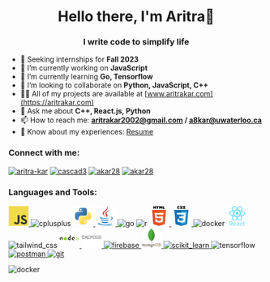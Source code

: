 <h1 align="center">Hello there, I'm Aritra👋</h1>
<h3 align="center">I write code to simplify life</h3>

<!--<p align="left">
  <img
    src="https://komarev.com/ghpvc/?username=aritrakar&label=Profile%20views&color=0e75b6&style=flat"
    alt="aritrakar"
  />
</p>-->

<!-- <p align="left"> <a href="https://github.com/ryo-ma/github-profile-trophy"><img src="https://github-profile-trophy.vercel.app/?username=aritrakar&theme=onedark" alt="aritrakar" /></a> </p> -->

- 💼 Seeking internships for **Fall 2023**
- 🔭 I’m currently working on **JavaScript**
- 🌱 I’m currently learning **Go, Tensorflow**
- 👯 I’m looking to collaborate on **Python, JavaScript, C++**
- 👨‍💻 All of my projects are available at [www.aritrakar.com](https://aritrakar.com)
- 💬 Ask me about **C++, React.js, Python**
- 📫 How to reach me: **aritrakar2002@gmail.com / a8kar@uwaterloo.ca**
- 📄 Know about my experiences: [Resume](https://drive.google.com/file/d/1UKdltOyTTQ1Ec7V3_4KFmFMxJHgcR4Ki/view?usp=sharing)

<h3 align="left"><b>Connect with me:</b></h3>
<p align="left">
  <a href="https://linkedin.com/in/aritra-kar" target="_blank"
    ><img
      align="center"
      src="https://raw.githubusercontent.com/rahuldkjain/github-profile-readme-generator/master/src/images/icons/Social/linked-in-alt.svg"
      alt="aritra-kar"
      height="30"
      width="40"
  /></a>
  <a href="https://kaggle.com/cascad3" target="_blank"
    ><img
      align="center"
      src="https://raw.githubusercontent.com/rahuldkjain/github-profile-readme-generator/master/src/images/icons/Social/kaggle.svg"
      alt="cascad3"
      height="30"
      width="40"
  /></a>
  <a href="https://www.hackerrank.com/akar28" target="_blank"
    ><img
      align="center"
      src="https://raw.githubusercontent.com/rahuldkjain/github-profile-readme-generator/master/src/images/icons/Social/hackerrank.svg"
      alt="akar28"
      height="30"
      width="40"
  /></a>
  <a href="https://www.leetcode.com/akar28" target="_blank"
    ><img
      align="center"
      src="https://raw.githubusercontent.com/rahuldkjain/github-profile-readme-generator/master/src/images/icons/Social/leet-code.svg"
      alt="akar28"
      height="30"
      width="40"
  /></a>
</p>

<h3 align="left"><b>Languages and Tools:</b></h3>
<p align="left">
    <a
        href="https://developer.mozilla.org/en-US/docs/Web/JavaScript"
        target="_blank"
    >
    <img
      src="https://raw.githubusercontent.com/devicons/devicon/master/icons/javascript/javascript-original.svg"
      alt="javascript"
      width="40"
      height="40"
    />
    </a>
    <img
        src="https://cdn.jsdelivr.net/gh/devicons/devicon/icons/cplusplus/cplusplus-original.svg"
        alt="cplusplus"
        width="40"
        height="40"
    />
    <a href="https://www.python.org" target="_blank">
        <img
        src="https://raw.githubusercontent.com/devicons/devicon/master/icons/python/python-original.svg"
        alt="python"
        width="40"
        height="40"
        />
    </a>
    <a href="https://www.java.com" target="_blank">
        <img
        src="https://raw.githubusercontent.com/devicons/devicon/master/icons/java/java-original.svg"
        alt="java"
        width="40"
        height="40"
        />
    </a>
  <img src="https://cdn.jsdelivr.net/gh/devicons/devicon/icons/go/go-original-wordmark.svg" alt="go"
        width="40"
        height="40" />
    <img src="https://cdn.jsdelivr.net/gh/devicons/devicon/icons/r/r-original.svg" alt="r"
        width="40"
        height="40" />
    <a href="https://www.w3.org/html/" target="_blank">
        <img
        src="https://raw.githubusercontent.com/devicons/devicon/master/icons/html5/html5-original-wordmark.svg"
        alt="html5"
        width="40"
        height="40"
        />
    </a>
    <a href="https://www.w3schools.com/css/" target="_blank">
        <img
        src="https://raw.githubusercontent.com/devicons/devicon/master/icons/css3/css3-original-wordmark.svg"
        alt="css3"
        width="40"
        height="40"
        />
    </a>
  <img src="https://cdn.jsdelivr.net/gh/devicons/devicon/icons/bash/bash-original.svg"                
        alt="docker"
        width="40"
        height="40" />
    <a href="https://reactjs.org/" target="_blank">
        <img
        src="https://raw.githubusercontent.com/devicons/devicon/master/icons/react/react-original-wordmark.svg"
        alt="react"
        width="40"
        height="40"
        />
    </a>
    <img src="https://cdn.jsdelivr.net/gh/devicons/devicon/icons/tailwindcss/tailwindcss-original-wordmark.svg" 
        alt="tailwind_css"
        width="40"
        height="40"/>
    <a href="https://nodejs.org" target="_blank">
        <img
        src="https://raw.githubusercontent.com/devicons/devicon/master/icons/nodejs/nodejs-original-wordmark.svg"
        alt="nodejs"
        width="40"
        height="40"
        />
    </a>
    <a href="https://expressjs.com" target="_blank">
        <img
        src="https://raw.githubusercontent.com/devicons/devicon/master/icons/express/express-original-wordmark.svg"
        alt="express"
        width="40"
        height="40"
        />
    </a>
    <a href="https://firebase.google.com/" target="_blank">
        <img
        src="https://www.vectorlogo.zone/logos/firebase/firebase-icon.svg"
        alt="firebase"
        width="40"
        height="40"
        />
    </a>
    <a href="https://www.mongodb.com/" target="_blank">
        <img
        src="https://raw.githubusercontent.com/devicons/devicon/master/icons/mongodb/mongodb-original-wordmark.svg"
        alt="mongodb"
        width="40"
        height="40"
        />
    </a>
    <a href="https://scikit-learn.org/" target="_blank">
        <img
        src="https://upload.wikimedia.org/wikipedia/commons/0/05/Scikit_learn_logo_small.svg"
        alt="scikit_learn"
        width="40"
        height="40"
        />
    </a>
    <img src="https://cdn.jsdelivr.net/gh/devicons/devicon/icons/tensorflow/tensorflow-original.svg"                
        alt="tensorflow"
        width="40"
        height="40" />
    <a href="https://postman.com" target="_blank">
        <img
        src="https://www.vectorlogo.zone/logos/getpostman/getpostman-icon.svg"
        alt="postman"
        width="40"
        height="40"
        />
    </a>
    <a href="https://git-scm.com/" target="_blank">
        <img
        src="https://www.vectorlogo.zone/logos/git-scm/git-scm-icon.svg"
        alt="git"
        width="40"
        height="40"
        />
    </a>
  
  <img src="https://cdn.jsdelivr.net/gh/devicons/devicon/icons/docker/docker-plain-wordmark.svg"                
        alt="docker"
        width="40"
        height="40" />
</p>

<!--<div>
  <p>
    <img
      align="left"
      src="https://github-readme-stats.vercel.app/api/top-langs?username=aritrakar&show_icons=true&locale=en&layout=compact&theme=onedark"
      alt="aritrakar"
    />
  </p>

  <p>
    &nbsp;<img
      align="center"
      src="https://github-readme-stats.vercel.app/api?username=aritrakar&show_icons=true&locale=en&theme=onedark"
      alt="aritrakar"
    />
  </p>
</div>-->

<!-- <p><img align="center" src="https://github-readme-streak-stats.herokuapp.com/?user=aritrakar&theme=onedark" alt="aritrakar" /></p> -->
